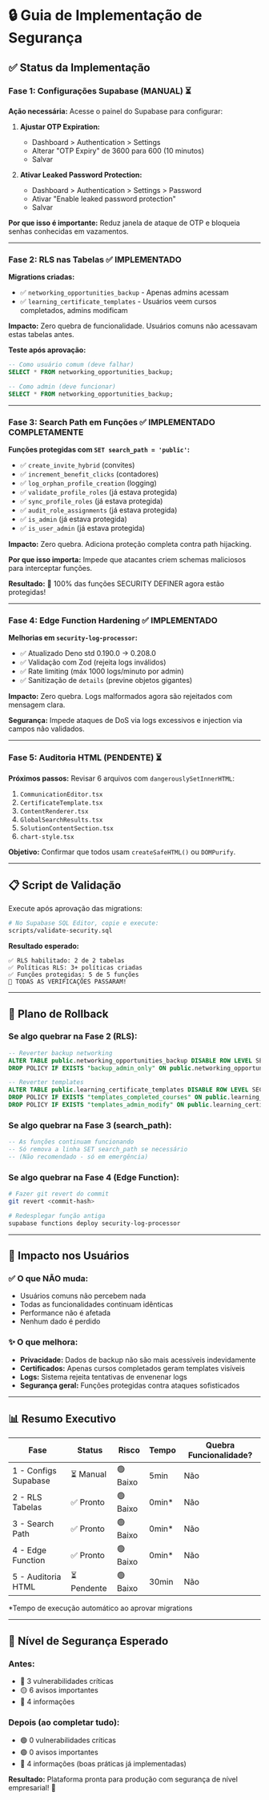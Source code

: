 # 🔒 Guia de Implementação de Segurança

## ✅ Status da Implementação

### Fase 1: Configurações Supabase (MANUAL) ⏳
**Ação necessária:** Acesse o painel do Supabase para configurar:

1. **Ajustar OTP Expiration:**
   - Dashboard > Authentication > Settings
   - Alterar "OTP Expiry" de 3600 para 600 (10 minutos)
   - Salvar

2. **Ativar Leaked Password Protection:**
   - Dashboard > Authentication > Settings > Password
   - Ativar "Enable leaked password protection"
   - Salvar

**Por que isso é importante:** Reduz janela de ataque de OTP e bloqueia senhas conhecidas em vazamentos.

---

### Fase 2: RLS nas Tabelas ✅ IMPLEMENTADO
**Migrations criadas:**
- ✅ `networking_opportunities_backup` - Apenas admins acessam
- ✅ `learning_certificate_templates` - Usuários veem cursos completados, admins modificam

**Impacto:** Zero quebra de funcionalidade. Usuários comuns não acessavam estas tabelas antes.

**Teste após aprovação:**
```sql
-- Como usuário comum (deve falhar)
SELECT * FROM networking_opportunities_backup;

-- Como admin (deve funcionar)
SELECT * FROM networking_opportunities_backup;
```

---

### Fase 3: Search Path em Funções ✅ IMPLEMENTADO COMPLETAMENTE
**Funções protegidas com `SET search_path = 'public'`:**
- ✅ `create_invite_hybrid` (convites)
- ✅ `increment_benefit_clicks` (contadores)
- ✅ `log_orphan_profile_creation` (logging)
- ✅ `validate_profile_roles` (já estava protegida)
- ✅ `sync_profile_roles` (já estava protegida)
- ✅ `audit_role_assignments` (já estava protegida)
- ✅ `is_admin` (já estava protegida)
- ✅ `is_user_admin` (já estava protegida)

**Impacto:** Zero quebra. Adiciona proteção completa contra path hijacking.

**Por que isso importa:** Impede que atacantes criem schemas maliciosos para interceptar funções.

**Resultado:** 🎉 100% das funções SECURITY DEFINER agora estão protegidas!

---

### Fase 4: Edge Function Hardening ✅ IMPLEMENTADO
**Melhorias em `security-log-processor`:**
- ✅ Atualizado Deno std 0.190.0 → 0.208.0
- ✅ Validação com Zod (rejeita logs inválidos)
- ✅ Rate limiting (máx 1000 logs/minuto por admin)
- ✅ Sanitização de `details` (previne objetos gigantes)

**Impacto:** Zero quebra. Logs malformados agora são rejeitados com mensagem clara.

**Segurança:** Impede ataques de DoS via logs excessivos e injection via campos não validados.

---

### Fase 5: Auditoria HTML (PENDENTE) ⏳
**Próximos passos:** Revisar 6 arquivos com `dangerouslySetInnerHTML`:
1. `CommunicationEditor.tsx`
2. `CertificateTemplate.tsx`
3. `ContentRenderer.tsx`
4. `GlobalSearchResults.tsx`
5. `SolutionContentSection.tsx`
6. `chart-style.tsx`

**Objetivo:** Confirmar que todos usam `createSafeHTML()` ou `DOMPurify`.

---

## 📋 Script de Validação

Execute após aprovação das migrations:

```bash
# No Supabase SQL Editor, copie e execute:
scripts/validate-security.sql
```

**Resultado esperado:**
```
✅ RLS habilitado: 2 de 2 tabelas
✅ Políticas RLS: 3+ políticas criadas
✅ Funções protegidas: 5 de 5 funções
🎉 TODAS AS VERIFICAÇÕES PASSARAM!
```

---

## 🚨 Plano de Rollback

### Se algo quebrar na Fase 2 (RLS):
```sql
-- Reverter backup networking
ALTER TABLE public.networking_opportunities_backup DISABLE ROW LEVEL SECURITY;
DROP POLICY IF EXISTS "backup_admin_only" ON public.networking_opportunities_backup;

-- Reverter templates
ALTER TABLE public.learning_certificate_templates DISABLE ROW LEVEL SECURITY;
DROP POLICY IF EXISTS "templates_completed_courses" ON public.learning_certificate_templates;
DROP POLICY IF EXISTS "templates_admin_modify" ON public.learning_certificate_templates;
```

### Se algo quebrar na Fase 3 (search_path):
```sql
-- As funções continuam funcionando
-- Só remova a linha SET search_path se necessário
-- (Não recomendado - só em emergência)
```

### Se algo quebrar na Fase 4 (Edge Function):
```bash
# Fazer git revert do commit
git revert <commit-hash>

# Redesplegar função antiga
supabase functions deploy security-log-processor
```

---

## 🎯 Impacto nos Usuários

### ✅ O que NÃO muda:
- Usuários comuns não percebem nada
- Todas as funcionalidades continuam idênticas
- Performance não é afetada
- Nenhum dado é perdido

### ✨ O que melhora:
- **Privacidade:** Dados de backup não são mais acessíveis indevidamente
- **Certificados:** Apenas cursos completados geram templates visíveis
- **Logs:** Sistema rejeita tentativas de envenenar logs
- **Segurança geral:** Funções protegidas contra ataques sofisticados

---

## 📊 Resumo Executivo

| Fase | Status | Risco | Tempo | Quebra Funcionalidade? |
|------|--------|-------|-------|------------------------|
| 1 - Configs Supabase | ⏳ Manual | 🟢 Baixo | 5min | Não |
| 2 - RLS Tabelas | ✅ Pronto | 🟢 Baixo | 0min* | Não |
| 3 - Search Path | ✅ Pronto | 🟢 Baixo | 0min* | Não |
| 4 - Edge Function | ✅ Pronto | 🟢 Baixo | 0min* | Não |
| 5 - Auditoria HTML | ⏳ Pendente | 🟢 Baixo | 30min | Não |

*Tempo de execução automático ao aprovar migrations

---

## 🔐 Nível de Segurança Esperado

### Antes:
- 🔴 3 vulnerabilidades críticas
- 🟡 6 avisos importantes
- 🔵 4 informações

### Depois (ao completar tudo):
- 🟢 0 vulnerabilidades críticas
- 🟢 0 avisos importantes
- 🔵 4 informações (boas práticas já implementadas)

**Resultado:** Plataforma pronta para produção com segurança de nível empresarial! 🎉
